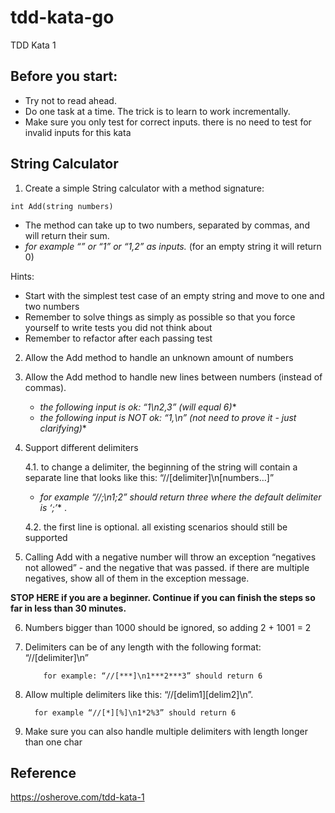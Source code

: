 # tdd-kata-go
TDD Kata 1


## Before you start: 

* Try not to read ahead.
* Do one task at a time. The trick is to learn to work incrementally.
* Make sure you only test for correct inputs. there is no need to test for invalid inputs for this kata

## String Calculator

1. Create a simple String calculator with a method signature:
  ```
  int Add(string numbers)
  ```
* The method can take up to two numbers, separated by commas, and will return their sum. 
* *for example “” or “1” or “1,2” as inputs.*
(for an empty string it will return 0) 

Hints:

 - Start with the simplest test case of an empty string and move to one and two numbers
 - Remember to solve things as simply as possible so that you force yourself to write tests you did not think about
 - Remember to refactor after each passing test

2. Allow the Add method to handle an unknown amount of numbers

3. Allow the Add method to handle new lines between numbers (instead of commas).
    * *the following input is ok: “1\n2,3” (will equal 6)**
    * *the following input is NOT ok: “1,\n” (not need to prove it - just clarifying)**

4. Support different delimiters

    4.1. to change a delimiter, the beginning of the string will contain a separate line that looks like this: “//[delimiter]\n[numbers…]” 
       
      * *for example “//;\n1;2” should return three where the default delimiter is ‘;’** .
    
    4.2. the first line is optional. all existing scenarios should still be supported

5. Calling Add with a negative number will throw an exception “negatives not allowed” - and the negative that was passed. 
if there are multiple negatives, show all of them in the exception message.

**STOP HERE if you are a beginner. Continue if you can finish the steps so far in less than 30 minutes.**

6. Numbers bigger than 1000 should be ignored, so adding 2 + 1001 = 2

7. Delimiters can be of any length with the following format: “//[delimiter]\n” 
    ```
        for example: “//[***]\n1***2***3” should return 6
    ```
8. Allow multiple delimiters like this: “//[delim1][delim2]\n”.
    
    ```
      for example “//[*][%]\n1*2%3” should return 6
    ```

9. Make sure you can also handle multiple delimiters with length longer than one char


## Reference

https://osherove.com/tdd-kata-1
